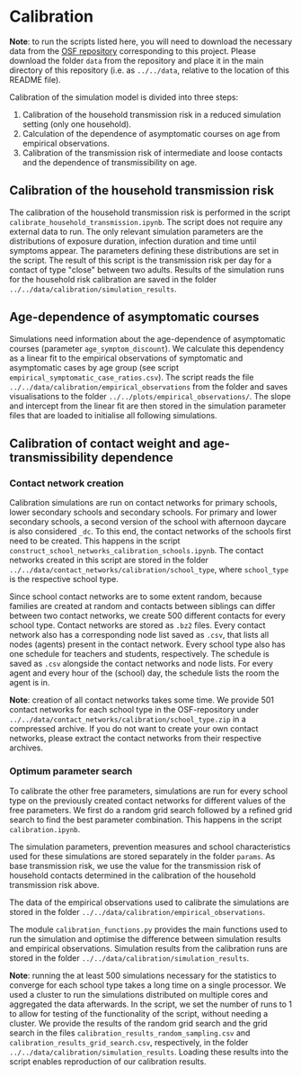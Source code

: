 # Calibration
**Note**: to run the scripts listed here, you will need to download the necessary data from the [OSF repository](https://osf.io/mde4k/) corresponding to this project. Please download the folder ```data``` from the repository and place it in the main directory of this repository (i.e. as ```../../data```, relative to the location of this README file).

Calibration of the simulation model is divided into three steps:
1. Calibration of the household transmission risk in a reduced simulation setting (only one household).
2. Calculation of the dependence of asymptomatic courses on age from empirical observations.
3. Calibration of the transmission risk of intermediate and loose contacts and the dependence of transmissibility on age.

## Calibration of the household transmission risk
The calibration of the household transmission risk is performed in the script ```calibrate_household_transmission.ipynb```. The script does not require any external data to run. The only relevant simulation parameters are the distributions of exposure duration, infection duration and time until symptoms appear. The parameters defining these distributions are set in the script. The result of this script is the transmission risk per day for a contact of type "close" between two adults. Results of the simulation runs for the household risk calibration are saved in the folder ```../../data/calibration/simulation_results```.

## Age-dependence of asymptomatic courses
Simulations need information about the age-dependence of asymptomatic courses (parameter ```age_symptom_discount```). We calculate this dependency as a linear fit to the empirical observations of symptomatic and asymptomatic cases by age group (see script ```empirical_symptomatic_case_ratios.csv```). The script reads the file ```../../data/calibration/empirical_observations``` from the folder and saves visualisations to the folder ```../../plots/empirical_observations/```. The slope and intercept from the linear fit are then stored in the simulation parameter files that are loaded to initialise all following simulations.

## Calibration of contact weight and age-transmissibility dependence
### Contact network creation
Calibration simulations are run on contact networks for primary schools, lower secondary schools and secondary schools. For primary and lower secondary schools, a second version of the school with afternoon daycare is also considered ```_dc```. To this end, the contact networks of the schools first need to be created. This happens in the script ```construct_school_networks_calibration_schools.ipynb```. The contact networks created in this script are stored in the folder ```../../data/contact_networks/calibration/school_type```, where ```school_type``` is the respective school type.   

Since school contact networks are to some extent random, because families are created at random and contacts between siblings can differ between two contact networks, we create 500 different contacts for every school type. Contact networks are stored as ```.bz2``` files. Every contact network also has a corresponding node list saved as ```.csv```, that lists all nodes (agents) present in the contact network. Every school type also has one schedule for teachers and students, respectively. The schedule is saved as ```.csv``` alongside the contact networks and node lists. For every agent and every hour of the (school) day, the schedule lists the room the agent is in.

**Note**: creation of all contact networks takes some time. We provide 501 contact networks for each school type in the OSF-repository under ```../../data/contact_networks/calibration/school_type.zip``` in a compressed archive. If you do not want to create your own contact networks, please extract the contact networks from their respective archives.

### Optimum parameter search
To calibrate the other free parameters, simulations are run for every school type on the previously created contact networks for different values of the free parameters. We first do a random grid search followed by a refined grid search to find the best parameter combination. This happens in the script ```calibration.ipynb```.  

The simulation parameters, prevention measures and school characteristics used for these simulations are stored separately in the folder ```params```. As base transmission risk, we use the value for the transmission risk of household contacts determined in the calibration of the household transmission risk above.  

The data of the empirical observations used to calibrate the simulations are stored in the folder ```../../data/calibration/empirical_observations```.

The module ```calibration_functions.py``` provides the main functions used to run the simulation and optimise the difference between simulation results and empirical observations. Simulation results from the calibration runs are stored in the folder ```../../data/calibration/simulation_results```. 

**Note**: running the at least 500 simulations necessary for the statistics to converge for each school type takes a long time on a single processor. We used a cluster to run the simulations distributed on multiple cores and aggregated the data afterwards. In the script, we set the number of runs to 1 to allow for testing of the functionality of the script, without needing a cluster. We provide the results of the random grid search and the grid search in the files ```calibration_results_random_sampling.csv``` and ```calibration_results_grid_search.csv```, respectively, in the folder ```../../data/calibration/simulation_results```. Loading these results into the script enables reproduction of our calibration results.
